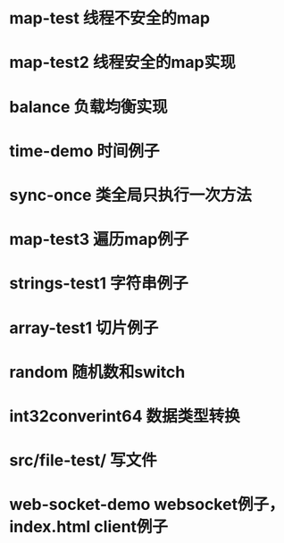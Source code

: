 # map-test 线程不安全的map
# map-test2 线程安全的map实现
# balance 负载均衡实现
# time-demo 时间例子
# sync-once 类全局只执行一次方法
# map-test3 遍历map例子
# strings-test1 字符串例子
# array-test1 切片例子
# random 随机数和switch
# int32converint64  数据类型转换
# src/file-test/ 写文件
# web-socket-demo  websocket例子，index.html client例子
